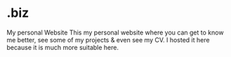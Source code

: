 # .biz
My personal Website
This my personal website where you can get to know me better, see some of my projects & even see my CV.
I hosted it here because it is much more suitable here.
